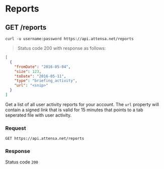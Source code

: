 # Reports

## GET /reports

```shell
curl -u username:password https://api.attensa.net/reports
```
> Status code 200 with response as follows:

```json
[
  {
    "fromDate": "2016-05-04",
    "size": 123,
    "toDate": "2016-05-11",
    "type": "briefing_activity",
    "url": "<snip>"
  }
]
```

Get a list of all user activity reports for your account.  The `url` property will contain a signed link that is valid for 15 minutes that points to a tab seperated file with user activity.


### Request

`GET https://api.attensa.net/reports`

### Response

Status code `200`
